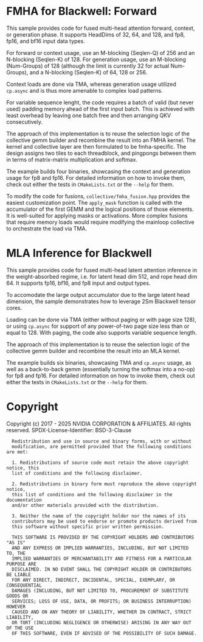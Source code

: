 # FMHA for Blackwell: Forward

This sample provides code for fused multi-head attention forward, context, or generation phase.
It supports HeadDims of 32, 64, and 128, and fp8, fp16, and bf16 input data types.

For forward or context usage, use an M-blocking (Seqlen-Q) of 256 and an N-blocking (Seqlen-K) of 128.
For generation usage, use an M-blocking (Num-Groups) of 128 (although the limit is currently 32 for actual Num-Groups), and a N-blocking (Seqlen-K) of 64, 128 or 256.

Context loads are done via TMA, whereas generation usage utilized `cp.async` and is thus more amenable to complex load patterns.

For variable sequence lenght, the code requires a batch of valid (but never used) padding memory ahead of the first input batch. This is achieved with least overhead by leaving one batch free and then arranging QKV consecutively.

The approach of this implementation is to reuse the selection logic of the collective gemm builder and recombine the result into an FMHA kernel.
The kernel and collective layer are then formulated to be fmha-specific.
The design assigns two tiles to each threadblock, and pingpongs between them in terms of matrix-matrix multiplication and softmax.

The example builds four binaries, showcasing the context and generation usage for fp8 and fp16.
For detailed information on how to invoke them, check out either the tests in `CMakeLists.txt` or the `--help` for them.

To modify the code for fusions, `collective/fmha_fusion.hpp` provides the easiest customization point.
The `apply_mask` function is called with the accumulator of the first GEMM and the logical positions of those elements.
It is well-suited for applying masks or activations.
More complex fusions that require memory loads would require modifying the mainloop collective to orchestrate the load via TMA.

# MLA Inference for Blackwell

This sample provides code for fused multi-head latent attention inference in
the weight-absorbed regime, i.e. for latent head dim 512, and rope head dim 64.
It supports fp16, bf16, and fp8 input and output types.

To accomodate the large output accumulator due to the large latent head dimension,
the sample demonstrates how to leverage 2Sm Blackwell tensor cores.

Loading can be done via TMA (either without paging or with page size 128), or using `cp.async`
for support of any power-of-two page size less than or equal to 128.
With paging, the code also supports variable sequence length.

The approach of this implementation is to reuse the selection logic of the collective gemm builder and recombine the result into an MLA kernel.

The example builds six binaries, showcasing TMA and `cp.async` usage, as well as a back-to-back gemm (essentially turning the softmax into a no-op) for fp8 and fp16.
For detailed information on how to invoke them, check out either the tests in `CMakeLists.txt` or the `--help` for them.

# Copyright

Copyright (c) 2017 - 2025 NVIDIA CORPORATION & AFFILIATES. All rights reserved.
SPDX-License-Identifier: BSD-3-Clause

```
  Redistribution and use in source and binary forms, with or without
  modification, are permitted provided that the following conditions are met:

  1. Redistributions of source code must retain the above copyright notice, this
  list of conditions and the following disclaimer.

  2. Redistributions in binary form must reproduce the above copyright notice,
  this list of conditions and the following disclaimer in the documentation
  and/or other materials provided with the distribution.

  3. Neither the name of the copyright holder nor the names of its
  contributors may be used to endorse or promote products derived from
  this software without specific prior written permission.

  THIS SOFTWARE IS PROVIDED BY THE COPYRIGHT HOLDERS AND CONTRIBUTORS "AS IS"
  AND ANY EXPRESS OR IMPLIED WARRANTIES, INCLUDING, BUT NOT LIMITED TO, THE
  IMPLIED WARRANTIES OF MERCHANTABILITY AND FITNESS FOR A PARTICULAR PURPOSE ARE
  DISCLAIMED. IN NO EVENT SHALL THE COPYRIGHT HOLDER OR CONTRIBUTORS BE LIABLE
  FOR ANY DIRECT, INDIRECT, INCIDENTAL, SPECIAL, EXEMPLARY, OR CONSEQUENTIAL
  DAMAGES (INCLUDING, BUT NOT LIMITED TO, PROCUREMENT OF SUBSTITUTE GOODS OR
  SERVICES; LOSS OF USE, DATA, OR PROFITS; OR BUSINESS INTERRUPTION) HOWEVER
  CAUSED AND ON ANY THEORY OF LIABILITY, WHETHER IN CONTRACT, STRICT LIABILITY,
  OR TORT (INCLUDING NEGLIGENCE OR OTHERWISE) ARISING IN ANY WAY OUT OF THE USE
  OF THIS SOFTWARE, EVEN IF ADVISED OF THE POSSIBILITY OF SUCH DAMAGE.
```
